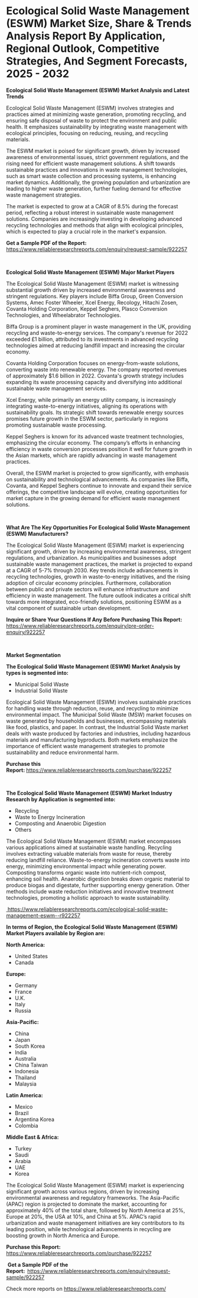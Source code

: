 <p><h1>Ecological Solid Waste Management (ESWM) Market Size, Share & Trends Analysis Report By Application, Regional Outlook, Competitive Strategies, And Segment Forecasts, 2025 - 2032</h1></p><p><strong>Ecological Solid Waste Management (ESWM) Market Analysis and Latest Trends</strong></p>
<p><p>Ecological Solid Waste Management (ESWM) involves strategies and practices aimed at minimizing waste generation, promoting recycling, and ensuring safe disposal of waste to protect the environment and public health. It emphasizes sustainability by integrating waste management with ecological principles, focusing on reducing, reusing, and recycling materials.</p><p>The ESWM market is poised for significant growth, driven by increased awareness of environmental issues, strict government regulations, and the rising need for efficient waste management solutions. A shift towards sustainable practices and innovations in waste management technologies, such as smart waste collection and processing systems, is enhancing market dynamics. Additionally, the growing population and urbanization are leading to higher waste generation, further fueling demand for effective waste management strategies.</p><p>The market is expected to grow at a CAGR of 8.5% during the forecast period, reflecting a robust interest in sustainable waste management solutions. Companies are increasingly investing in developing advanced recycling technologies and methods that align with ecological principles, which is expected to play a crucial role in the market's expansion.</p></p>
<p><strong>Get a Sample PDF of the Report:&nbsp;</strong> <a href="https://www.reliableresearchreports.com/enquiry/request-sample/922257?utm_campaign=2296&utm_medium=2&utm_source=Github&utm_content=ia&utm_term=11032025&utm_id=ecological-solid-waste-management-eswm">https://www.reliableresearchreports.com/enquiry/request-sample/922257</a></p>
<p>&nbsp;</p>
<p><strong>Ecological Solid Waste Management (ESWM) Major Market Players</strong></p>
<p><p>The Ecological Solid Waste Management (ESWM) market is witnessing substantial growth driven by increased environmental awareness and stringent regulations. Key players include Biffa Group, Green Conversion Systems, Amec Foster Wheeler, Xcel Energy, Recology, Hitachi Zosen, Covanta Holding Corporation, Keppel Seghers, Plasco Conversion Technologies, and Wheelabrator Technologies.</p><p>Biffa Group is a prominent player in waste management in the UK, providing recycling and waste-to-energy services. The company's revenue for 2022 exceeded £1 billion, attributed to its investments in advanced recycling technologies aimed at reducing landfill impact and increasing the circular economy.</p><p>Covanta Holding Corporation focuses on energy-from-waste solutions, converting waste into renewable energy. The company reported revenues of approximately $1.6 billion in 2022. Covanta's growth strategy includes expanding its waste processing capacity and diversifying into additional sustainable waste management services.</p><p>Xcel Energy, while primarily an energy utility company, is increasingly integrating waste-to-energy initiatives, aligning its operations with sustainability goals. Its strategic shift towards renewable energy sources promises future growth in the ESWM sector, particularly in regions promoting sustainable waste processing.</p><p>Keppel Seghers is known for its advanced waste treatment technologies, emphasizing the circular economy. The company’s efforts in enhancing efficiency in waste conversion processes position it well for future growth in the Asian markets, which are rapidly advancing in waste management practices.</p><p>Overall, the ESWM market is projected to grow significantly, with emphasis on sustainability and technological advancements. As companies like Biffa, Covanta, and Keppel Seghers continue to innovate and expand their service offerings, the competitive landscape will evolve, creating opportunities for market capture in the growing demand for efficient waste management solutions.</p></p>
<p>&nbsp;</p>
<p><strong>What Are The Key Opportunities For Ecological Solid Waste Management (ESWM) Manufacturers?</strong></p>
<p><p>The Ecological Solid Waste Management (ESWM) market is experiencing significant growth, driven by increasing environmental awareness, stringent regulations, and urbanization. As municipalities and businesses adopt sustainable waste management practices, the market is projected to expand at a CAGR of 5-7% through 2030. Key trends include advancements in recycling technologies, growth in waste-to-energy initiatives, and the rising adoption of circular economy principles. Furthermore, collaboration between public and private sectors will enhance infrastructure and efficiency in waste management. The future outlook indicates a critical shift towards more integrated, eco-friendly solutions, positioning ESWM as a vital component of sustainable urban development.</p></p>
<p><strong>Inquire or Share Your Questions If Any Before Purchasing This Report:</strong> <a href="https://www.reliableresearchreports.com/enquiry/pre-order-enquiry/922257?utm_campaign=2296&utm_medium=2&utm_source=Github&utm_content=ia&utm_term=11032025&utm_id=ecological-solid-waste-management-eswm">https://www.reliableresearchreports.com/enquiry/pre-order-enquiry/922257</a></p>
<p>&nbsp;</p>
<p><strong>Market Segmentation</strong></p>
<p><strong>The Ecological Solid Waste Management (ESWM) Market Analysis by types is segmented into:</strong></p>
<p><ul><li>Municipal Solid Waste</li><li>Industrial Solid Waste</li></ul></p>
<p><p>Ecological Solid Waste Management (ESWM) involves sustainable practices for handling waste through reduction, reuse, and recycling to minimize environmental impact. The Municipal Solid Waste (MSW) market focuses on waste generated by households and businesses, encompassing materials like food, plastics, and paper. In contrast, the Industrial Solid Waste market deals with waste produced by factories and industries, including hazardous materials and manufacturing byproducts. Both markets emphasize the importance of efficient waste management strategies to promote sustainability and reduce environmental harm.</p></p>
<p><strong>Purchase this Report:&nbsp;</strong><a href="https://www.reliableresearchreports.com/purchase/922257?utm_campaign=2296&utm_medium=2&utm_source=Github&utm_content=ia&utm_term=11032025&utm_id=ecological-solid-waste-management-eswm">https://www.reliableresearchreports.com/purchase/922257</a></p>
<p>&nbsp;</p>
<p><strong>The Ecological Solid Waste Management (ESWM) Market Industry Research by Application is segmented into:</strong></p>
<p><ul><li>Recycling</li><li>Waste to Energy Incineration</li><li>Composting and Anaerobic Digestion</li><li>Others</li></ul></p>
<p><p>The Ecological Solid Waste Management (ESWM) market encompasses various applications aimed at sustainable waste handling. Recycling involves extracting valuable materials from waste for reuse, thereby reducing landfill reliance. Waste-to-energy incineration converts waste into energy, minimizing environmental impact while generating power. Composting transforms organic waste into nutrient-rich compost, enhancing soil health. Anaerobic digestion breaks down organic material to produce biogas and digestate, further supporting energy generation. Other methods include waste reduction initiatives and innovative treatment technologies, promoting a holistic approach to waste sustainability.</p></p>
<p><a href="https://www.reliableresearchreports.com/ecological-solid-waste-management-eswm--r922257?utm_campaign=2296&utm_medium=2&utm_source=Github&utm_content=ia&utm_term=11032025&utm_id=ecological-solid-waste-management-eswm">&nbsp;https://www.reliableresearchreports.com/ecological-solid-waste-management-eswm--r922257</a></p>
<p><strong>In terms of Region, the Ecological Solid Waste Management (ESWM) Market Players available by Region are:</strong></p>
<p>
    <p> <strong> North America: </strong>
        <ul>
            <li>United States</li>
            <li>Canada</li>
        </ul>
        </p> 
    <p> <strong> Europe: </strong>
        <ul>
            <li>Germany</li>
            <li>France</li>
            <li>U.K.</li>
            <li>Italy</li>
            <li>Russia</li>
        </ul>
        </p> 
    <p> <strong> Asia-Pacific: </strong>
        <ul>
            <li>China</li>
            <li>Japan</li>
            <li>South Korea</li>
            <li>India</li>
            <li>Australia</li>
            <li>China Taiwan</li>
            <li>Indonesia</li>
            <li>Thailand</li>
            <li>Malaysia</li>
        </ul>
        </p> 
    <p> <strong> Latin America: </strong>
        <ul>
            <li>Mexico</li>
            <li>Brazil</li>
            <li>Argentina Korea</li>
            <li>Colombia</li>
        </ul>
        </p> 
    <p> <strong> Middle East & Africa: </strong>
        <ul>
            <li>Turkey</li>
            <li>Saudi</li>
            <li>Arabia</li>
            <li>UAE</li>
            <li>Korea</li>
        </ul>
    </p>
    </p>
<p><p>The Ecological Solid Waste Management (ESWM) market is experiencing significant growth across various regions, driven by increasing environmental awareness and regulatory frameworks. The Asia-Pacific (APAC) region is projected to dominate the market, accounting for approximately 40% of the total share, followed by North America at 25%, Europe at 20%, the USA at 10%, and China at 5%. APAC’s rapid urbanization and waste management initiatives are key contributors to its leading position, while technological advancements in recycling are boosting growth in North America and Europe.</p></p>
<p><strong>Purchase this Report: </strong><a href="https://www.reliableresearchreports.com/purchase/922257?utm_campaign=2296&utm_medium=2&utm_source=Github&utm_content=ia&utm_term=11032025&utm_id=ecological-solid-waste-management-eswm">https://www.reliableresearchreports.com/purchase/922257</a></p>
<p>&nbsp;<strong>Get a Sample PDF of the Report:&nbsp;&nbsp;</strong><a href="https://www.reliableresearchreports.com/enquiry/request-sample/922257?utm_campaign=2296&utm_medium=2&utm_source=Github&utm_content=ia&utm_term=11032025&utm_id=ecological-solid-waste-management-eswm">https://www.reliableresearchreports.com/enquiry/request-sample/922257</a></p>
<p><strong></strong></p>
<p>Check more reports on <a href="https://www.reliableresearchreports.com/?utm_campaign=2296&utm_medium=2&utm_source=Github&utm_content=ia&utm_term=11032025&utm_id=ecological-solid-waste-management-eswm">https://www.reliableresearchreports.com/</a></p>